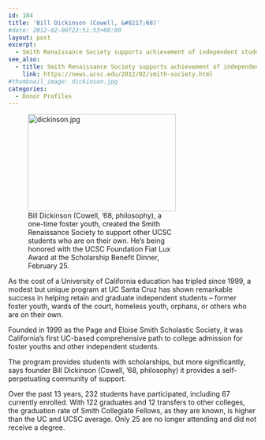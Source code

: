 ```yaml
---
id: 184
title: 'Bill Dickinson (Cowell, &#8217;68)'
#date: 2012-02-09T22:51:53+00:00 
layout: post
excerpt:
  - Smith Renaissance Society supports achievement of independent students
see_also:
  - title: Smith Renaissance Society supports achievement of independent students
    link: https://news.ucsc.edu/2012/02/smith-society.html
#thumbnail_image: dickinson.jpg
categories:
  - Donor Profiles
---
```

<figure id="attachment_185" style="width: 300px" class="wp-caption alignright"><img class="size-medium wp-image-185" src="http://live-ucsc-giving.pantheonsite.io/wp-content/uploads/2017/08/dickinson-300x197.jpg" alt="dickinson.jpg" width="300" height="197" srcset="https://ucsc-giving.lndo.site/wp-content/uploads/2017/08/dickinson-300x197.jpg 300w, https://ucsc-giving.lndo.site/wp-content/uploads/2017/08/dickinson.jpg 325w" sizes="(max-width: 300px) 100vw, 300px" /><figcaption class="wp-caption-text">Bill Dickinson (Cowell, &#8217;68, philosophy), a one-time foster youth, created the Smith Renaissance Society to support other UCSC students who are on their own. He&#8217;s being honored with the UCSC Foundation Fiat Lux Award at the Scholarship Benefit Dinner, February 25.</figcaption></figure> 

As the cost of a University of California education has tripled since 1999, a modest but unique program at UC Santa Cruz has shown remarkable success in helping retain and graduate independent students – former foster youth, wards of the court, homeless youth, orphans, or others who are on their own.

Founded in 1999 as the Page and Eloise Smith Scholastic Society, it was California’s first UC-based comprehensive path to college admission for foster youths and other independent students.

The program provides students with scholarships, but more significantly, says founder Bill Dickinson (Cowell, &#8217;68, philosophy) it provides a self-perpetuating community of support.

Over the past 13 years, 232 students have participated, including 67 currently enrolled. With 122 graduates and 12 transfers to other colleges, the graduation rate of Smith Collegiate Fellows, as they are known, is higher than the UC and UCSC average. Only 25 are no longer attending and did not receive a degree.